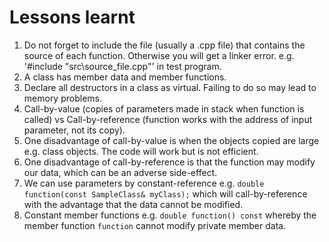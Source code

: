 # Lessons learnt

1. Do not forget to include the file (usually a .cpp file) that contains the source of each function. Otherwise you will get a linker error. e.g. '#include "src\source_file.cpp"' in test program.
2. A  class has member data and member functions.
3. Declare all destructors in a class as virtual. Failing to do so may lead to memory problems.
4. Call-by-value (copies of parameters made in stack when function is called) vs Call-by-reference (function works with the address of input parameter, not its copy).
5. One disadvantage of call-by-value is when the objects copied are large e.g. class objects. The code will work but is not efficient.
6. One disadvantage of call-by-reference is that the function may modify our data, which can be an adverse side-effect.
7. We can use parameters by constant-reference e.g. `double function(const SampleClass& myClass);` which will call-by-reference with the advantage that the data cannot be modified.
8. Constant member functions e.g. `double function() const` whereby the member function `function` cannot modify private member data.
